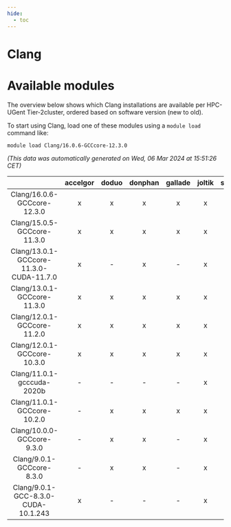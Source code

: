 ```yaml
---
hide:
  - toc
---
```


Clang
=====

# Available modules


The overview below shows which Clang installations are available per HPC-UGent Tier-2cluster, ordered based on software version (new to old).

To start using Clang, load one of these modules using a `module load` command like:

```shell
module load Clang/16.0.6-GCCcore-12.3.0
```

*(This data was automatically generated on Wed, 06 Mar 2024 at 15:51:26 CET)*  

| |accelgor|doduo|donphan|gallade|joltik|skitty|
| :---: | :---: | :---: | :---: | :---: | :---: | :---: |
|Clang/16.0.6-GCCcore-12.3.0|x|x|x|x|x|x|
|Clang/15.0.5-GCCcore-11.3.0|x|x|x|x|x|x|
|Clang/13.0.1-GCCcore-11.3.0-CUDA-11.7.0|x|-|x|-|x|-|
|Clang/13.0.1-GCCcore-11.3.0|x|x|x|x|x|x|
|Clang/12.0.1-GCCcore-11.2.0|x|x|x|x|x|x|
|Clang/12.0.1-GCCcore-10.3.0|x|x|x|x|x|x|
|Clang/11.0.1-gcccuda-2020b|-|-|-|-|x|-|
|Clang/11.0.1-GCCcore-10.2.0|-|x|x|x|x|x|
|Clang/10.0.0-GCCcore-9.3.0|-|x|x|-|x|x|
|Clang/9.0.1-GCCcore-8.3.0|-|x|x|-|x|x|
|Clang/9.0.1-GCC-8.3.0-CUDA-10.1.243|x|-|-|-|x|-|
